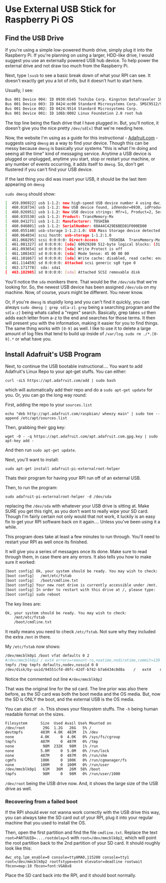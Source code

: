 # Use External USB Stick for Raspberry Pi OS

## Find the USB Drive

If you're using a simple low-powered thumb drive, simply plug it into the Raspberry Pi. If you're planning on using a larger, HDD-like drive, I would suggest you use an externally powered USB hub device. To help power the external drive and not draw too much from the Raspberry Pi.

Next, type `lsusb` to see a basic break down of what your RPI can see. It doesn't exactly get you a lot of info, but it doesn't hurt to start here.

Usually, I see:

```bash
Bus 001 Device 004: ID 0930:6545 Toshiba Corp. Kingston DataTraveler 102 Flash Drive / HEMA Flash Drive 2 GB / PNY Attache 4GB Stick
Bus 001 Device 003: ID 0424:ec00 Standard Microsystems Corp. SMSC9512/9514 Fast Ethernet Adapter
Bus 001 Device 002: ID 0424:9514 Standard Microsystems Corp.
Bus 001 Device 001: ID 1d6b:0002 Linux Foundation 2.0 root hub
```

The top line being the flash drive that I have plugged in. But, you'll notice, it doesn't give you the nice pretty `/dev/sd[x]` that we're needing here.

Now, the website I'm using as a guide for this instructional -  [Adafruit.com](https://learn.adafruit.com/external-drive-as-raspberry-pi-root/hooking-up-the-drive-and-copying-slash) - suggests using `dmesg` as a way to find your device. Though this can be messy because `dmesg` is basically your systems "this is what I'm doing and seeing all the time" kind of messaging service. Anytime a USB device is plugged or unplugged, anytime you start, stop or restart your machine, or any number of events occurring, it adds itself to `dmesg`. So, don't get flustered if you can't find your USB device.

If the last thing you did was insert your USB, it should be the last item appearing on `dmesg`

`sudo dmesg` should show:

```bash
[  459.896922] usb 1-1.2: new high-speed USB device number 4 using dwc_otg
[  460.018734] usb 1-1.2: New USB device found, idVendor=0930, idProduct=6545
[  460.026951] usb 1-1.2: New USB device strings: Mfr=1, Product=2, SerialNumber=3
[  460.035530] usb 1-1.2: Product: TransMemory-Mx
[  460.041271] usb 1-1.2: Manufacturer: TOSHIBA
[  460.046801] usb 1-1.2: SerialNumber: 60A44C429E6BED81F000ED00
[  460.055140] usb-storage 1-1.2:1.0: USB Mass Storage device detected
[  460.064034] scsi host0: usb-storage 1-1.2:1.0
[  461.068295] scsi 0:0:0:0: Direct-Access     TOSHIBA  TransMemory-Mx   PMAP PQ: 0 ANSI: 6
[  461.081327] sd 0:0:0:0: [sda] 60929280 512-byte logical blocks: (31.2 GB/29.1 GiB)
[  461.093654] sd 0:0:0:0: [sda] Write Protect is off
[  461.100343] sd 0:0:0:0: [sda] Mode Sense: 45 00 00 00
[  461.101667] sd 0:0:0:0: [sda] Write cache: disabled, read cache: enabled, doesnt support DPO or FUA
[  461.114459] sd 0:0:0:0: Attached scsi generic sg0 type 0
[  463.171778]  sda: sda1
[  463.182905] sd 0:0:0:0: [sda] Attached SCSI removable disk
```

You'll notice the `sda` monikers there. That would be the `/dev/sda` that we're looking for. So, the newest USB device has been assigned `/dev/sda` on my machine. Now, of course, yours might be different. You never know.

Or, if you're `dmesg` is stupidly long and you can't find it quickly, you can always `sudo dmesg | grep sd[a-z]`. `grep` being a searching program and the `sd[a-z]` being whats called a "regex" search. Basically, grep takes `sd` then adds each letter from a-z to the end and searches for those terms. It then will present you with the information, making it easier for you to find things. The same thing works with `[0-9]` as well. I like to use it to delete a large amount of log files that tend to build up inside of `/var/log`. `sudo rm ./*.[0-9].*` or what have you.

## Install Adafruit's USB Program

Next, to continue the USB bootable instructional.... You want to add Adafruit's Linux Repo to your apt-get stuffs. You can either:

`curl -sLS https://apt.adafruit.com/add | sudo bash`

which will automatically add their repo and do a `sudo apt-get update` for you. Or, you can go the long way round:

First, adding the repo to your `sources.list`

`echo "deb http://apt.adafruit.com/raspbian/ wheezy main" | sudo tee --append /etc/apt/sources.list`

Then, grabbing their gpg key:

`wget -O - -q https://apt.adafruit.com/apt.adafruit.com.gpg.key | sudo apt-key add -`

And then run `sudo apt-get update`.

Next, you'll want to install:

`sudo apt-get install adafruit-pi-externalroot-helper`

Thats their program for having your RPI run off of an external USB.

Then, to run the program:

`sudo adafruit-pi-externalroot-helper -d /dev/sda`

replacing the `/dev/sda` with whatever your USB drive is sitting at. Make SURE you get this right, as you don't want to really wipe your SD card. Though I'm fairly certain not only would that not work, it luckily is an easy fix to get your RPI software back on it again.... Unless you've been using it a while.

This program does take at least a few minutes to run through. You'll need to restart your RPI as well once its finished.

It will give you a series of messages once its done. Make sure to read through them, in case there are any errors. It also tells you how to make sure it worked:

```bash
[boot config] Ok, your system should be ready. You may wish to check:
[boot config]   /mnt/etc/fstab
[boot config]   /boot/cmdline.txt
[boot config] Your new root drive is currently accessible under /mnt.
[boot config] In order to restart with this drive at /, please type:
[boot config] sudo reboot
```

The key lines are:

```bash
Ok, your system should be ready. You may wish to check:
    /mnt/etc/fstab
    /boot/cmdline.txt
```

It really means you need to check `/etc/fstab`. Not sure why they included the extra `/mnt` in there.

My `/etc/fstab` now shows:

```bash
/dev/mmcblk0p1 /boot vfat defaults 0 2
#/dev/mmcblk0p2 / ext4 errors=remount-ro,noatime,nodiratime,commit=120 0 1
tmpfs /tmp tmpfs defaults,nodev,nosuid 0 0
/dev/disk/by-uuid/94551cfd-d0fc-42df-b742-b7a6434c0d8a    /   ext4    defaults,noatime  0       1
```

Notice the commented out line `#/dev/mmcblk0p2`

That was the original line for the sd card. The line prior was also there before, as the SD card was both the boot media and the OS media. But, now the SD is ONLY the boot, and the external USB is the OS media.

You can also `df -h`. This shows your filesystem stuffs. The `-h` being human readable format on the sizes.

```bash
Filesystem      Size  Used Avail Use% Mounted on
/dev/root        29G  1.2G   26G   5% /
devtmpfs        483M  4.0K  483M   1% /dev
none            4.0K     0  4.0K   0% /sys/fs/cgroup
tmpfs           487M     0  487M   0% /tmp
none             98M  232K   98M   1% /run
none            5.0M     0  5.0M   0% /run/lock
none            487M     0  487M   0% /run/shm
cgmfs           100K     0  100K   0% /run/cgmanager/fs
none            100M     0  100M   0% /run/user
/dev/mmcblk0p1   61M   36M   26M  58% /boot
tmpfs            98M     0   98M   0% /run/user/1000
```

`/dev/root` being the USB drive now. And, it shows the large size of the USB drive as well.

### Recovering from a failed boot

If the RPI should ever not wanna work correctly with the USB drive this way, you can always take the SD card out of your RPI, plug it into your regular machine that you used to install the OS.

Then, open the first partition and find the file `cmdline.txt`. Replace the text `root=PARTUUID=....rootdelay=5` with `root=/dev/mmcblk0p2`, which will point the root partition back to the 2nd partition of your SD card. It should roughly look like this:

`dwc_otg.lpm_enable=0 console=ttyAMA0,115200 console=tty1 root=/dev/mmcblk0p2 rootfstype=ext4 elevator=deadline rootwait fbcon=map:10 fbcon=font:VGA8x8`

Place the SD card back into the RPI, and it should boot normally.
